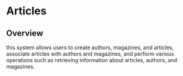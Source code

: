 # Articles


## Overview
 this system allows users to create authors, magazines, and articles, associate articles with authors and magazines, and perform various operations such as retrieving information about articles, authors, and magazines.
 